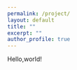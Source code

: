 ```yaml
---
permalink: /project/
layout: default
title: ""
excerpt: ""
author_profile: true
---
```


Hello,world!